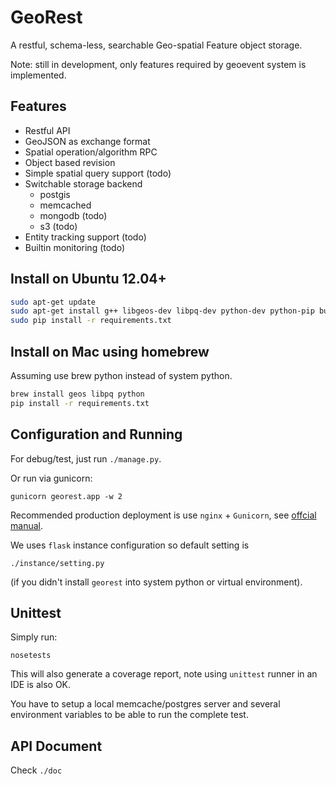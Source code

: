 # GeoRest

A restful, schema-less, searchable Geo-spatial Feature object storage.

Note: still in development, only features required by geoevent system 
is implemented.

## Features

- Restful API
- GeoJSON as exchange format
- Spatial operation/algorithm RPC
- Object based revision
- Simple spatial query support (todo)
- Switchable storage backend
    - postgis
    - memcached
    - mongodb (todo)
    - s3 (todo)
- Entity tracking support (todo)
- Builtin monitoring (todo)

## Install on Ubuntu 12.04+ 

```sh
sudo apt-get update
sudo apt-get install g++ libgeos-dev libpq-dev python-dev python-pip build-essential  
sudo pip install -r requirements.txt
```

## Install on Mac using homebrew

Assuming use brew python instead of system python. 

```sh
brew install geos libpq python 
pip install -r requirements.txt
```

## Configuration and Running

For debug/test, just run `./manage.py`.

Or run via gunicorn: 
    
    gunicorn georest.app -w 2

Recommended production deployment is use `nginx` + `Gunicorn`, 
see [offcial manual](http://gunicorn.org/#deployment).

We uses `flask` instance configuration so default setting is 
    
    ./instance/setting.py
    
(if you didn't install `georest` into system python or virtual environment).
    

## Unittest

Simply run:
    
    nosetests
    
This will also generate a coverage report, note using `unittest` runner in
an IDE is also OK.

You have to setup a local memcache/postgres server and several 
environment variables to be able to run the complete test.

## API Document

Check `./doc`
